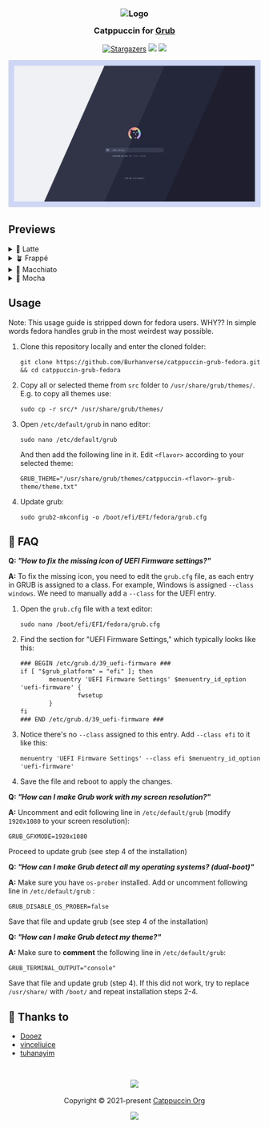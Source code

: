 <h3 align="center">
  <img src="https://raw.githubusercontent.com/catppuccin/catppuccin/main/assets/logos/exports/1544x1544_circle.png" width="100" alt="Logo"/><br/>
  <img src="https://raw.githubusercontent.com/catppuccin/catppuccin/main/assets/misc/transparent.png" height="30" width="0px"/>
  Catppuccin for <a href="https://www.gnu.org/software/grub/">Grub</a>
  <img src="https://raw.githubusercontent.com/catppuccin/catppuccin/main/assets/misc/transparent.png" height="30" width="0px"/>
</h3>
<p align="center">
  <a href="https://github.com/catppuccin/grub/stargazers"><img alt="Stargazers" src="https://img.shields.io/github/stars/catppuccin/grub?colorA=363a4f&colorB=b7bdf8&style=for-the-badge"></a>
  <a href="https://github.com/catppuccin/grub/issues"><img src="https://img.shields.io/github/issues/catppuccin/grub?colorA=363a4f&colorB=f5a97f&style=for-the-badge"></a>
  <a href="https://github.com/catppuccin/grub/contributors"><img src="https://img.shields.io/github/contributors/catppuccin/grub?colorA=363a4f&colorB=a6da95&style=for-the-badge"></a>
</p>

<p align="center">
  <img src="./assets/grub.png"/>
</p>

## Previews

<details>
<summary>🌻 Latte</summary>
  <img src="./assets/grub-latte.png"/>
</details>
<details>
<summary>🪴 Frappé</summary>
  <img src="./assets/grub-frappe.png"/>
</details>
<details>
<summary>🌺 Macchiato</summary>
  <img src="./assets/grub-macchiato.png"/>
</details>
<details>
<summary>🌿 Mocha</summary>
  <img src="./assets/grub-mocha.png"/>
</details>

## Usage
Note: This usage guide is stripped down for fedora users. WHY?? In simple words fedora handles grub in the most weirdest way possible.  

1. Clone this repository locally and enter the cloned folder:
  
    ```shell
    git clone https://github.com/Burhanverse/catppuccin-grub-fedora.git && cd catppuccin-grub-fedora
    ```

2. Copy all or selected theme from `src` folder to
`/usr/share/grub/themes/`. E.g. to copy all themes use:

    ```shell
    sudo cp -r src/* /usr/share/grub/themes/
    ```

3. Open `/etc/default/grub` in nano editor:

    ```shell
    sudo nano /etc/default/grub
    ```
    And then add the following line in it. Edit `<flavor>` according to your selected theme:

    ```shell
    GRUB_THEME="/usr/share/grub/themes/catppuccin-<flavor>-grub-theme/theme.txt"
    ```

4. Update grub:

    ```shell
    sudo grub2-mkconfig -o /boot/efi/EFI/fedora/grub.cfg
    ```

## 🙋 FAQ
**Q: _"How to fix the missing icon of UEFI Firmware settings?"_**

**A:** To fix the missing icon, you need to edit the `grub.cfg` file, as each entry in GRUB is assigned to a class. For example, Windows is assigned `--class windows`. We need to manually add a `--class` for the UEFI entry.

1. Open the `grub.cfg` file with a text editor:
   ```shell
   sudo nano /boot/efi/EFI/fedora/grub.cfg
   ```

2. Find the section for "UEFI Firmware Settings," which typically looks like this:
   ```shell
   ### BEGIN /etc/grub.d/39_uefi-firmware ###
   if [ "$grub_platform" = "efi" ]; then
           menuentry 'UEFI Firmware Settings' $menuentry_id_option 'uefi-firmware' {
                   fwsetup
           }
   fi
   ### END /etc/grub.d/39_uefi-firmware ###
   ```

3. Notice there's no `--class` assigned to this entry. Add `--class efi` to it like this:
   ```shell
   menuentry 'UEFI Firmware Settings' --class efi $menuentry_id_option 'uefi-firmware'
   ```

4. Save the file and reboot to apply the changes.

**Q: _"How can I make Grub work with my screen resolution?"_**

  **A:** Uncomment and edit following line in `/etc/default/grub` (modify
  `1920x1080` to your screen resolution):

  ```shell
  GRUB_GFXMODE=1920x1080
  ```

  Proceed to update grub (see step 4 of the installation)

**Q: _"How can I make Grub detect all my operating systems? (dual-boot)"_**

  **A:** Make sure you have `os-prober` installed. Add or uncomment following line
    in `/etc/default/grub` :

  ```shell
  GRUB_DISABLE_OS_PROBER=false
  ```

  Save that file and update grub (see step 4 of the installation)

**Q: _"How can I make Grub detect my theme?"_**

**A:** Make sure to **comment** the following line in `/etc/default/grub`:

  ```
  GRUB_TERMINAL_OUTPUT="console"
  ```

  Save that file and update grub (step 4). If this did not work, try to replace
  `/usr/share/` with `/boot/` and repeat installation steps 2-4.

## 💝 Thanks to

- [Dooez](https://github.com/Dooez/ventoy-catppuccin)
- [vinceliuice](https://github.com/vinceliuice/grub2-themes)
- [tuhanayim](https://github.com/tuhanayim)

&nbsp;

<p align="center"><img src="https://raw.githubusercontent.com/catppuccin/catppuccin/main/assets/footers/gray0_ctp_on_line.svg?sanitize=true" /></p>
<p align="center">Copyright &copy; 2021-present <a href="https://github.com/catppuccin" target="_blank">Catppuccin Org</a>
<p align="center"><a href="https://github.com/Burhanverse/catppuccin-grub-fedora/blob/main/LICENSE"><img src="https://img.shields.io/static/v1.svg?style=for-the-badge&label=License&message=MIT&logoColor=d9e0ee&colorA=363a4f&colorB=b7bdf8"/></a></p>
